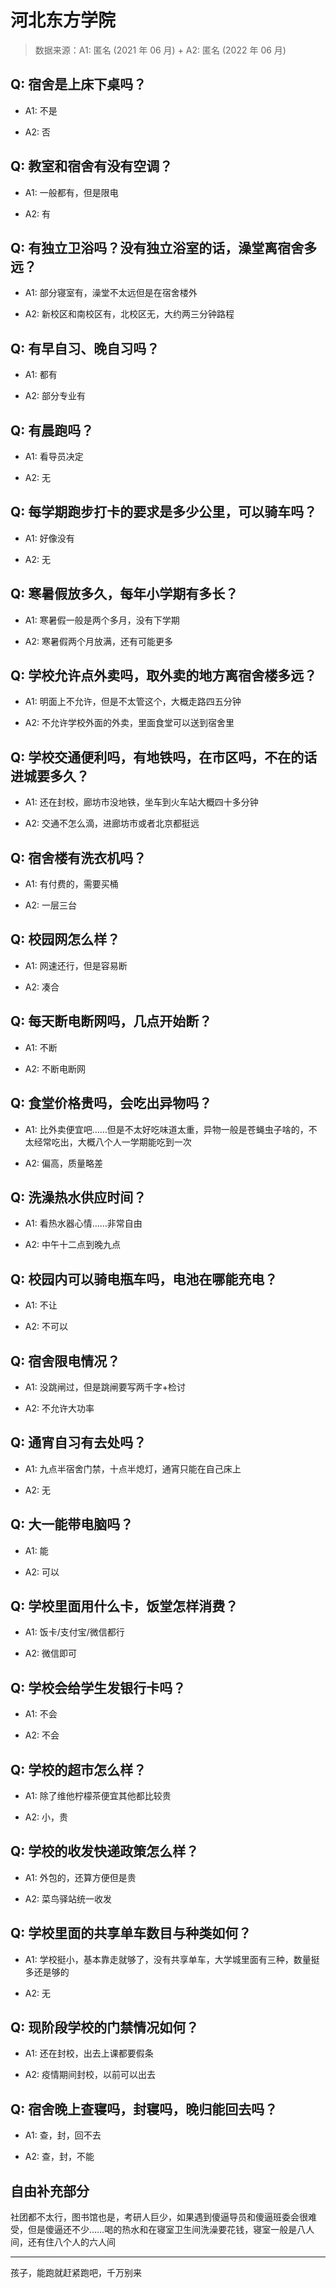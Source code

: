 # 河北东方学院

> 数据来源：A1: 匿名 (2021 年 06 月) + A2: 匿名 (2022 年 06 月)

## Q: 宿舍是上床下桌吗？

- A1: 不是

- A2: 否

## Q: 教室和宿舍有没有空调？

- A1: 一般都有，但是限电

- A2: 有

## Q: 有独立卫浴吗？没有独立浴室的话，澡堂离宿舍多远？

- A1: 部分寝室有，澡堂不太远但是在宿舍楼外

- A2: 新校区和南校区有，北校区无，大约两三分钟路程

## Q: 有早自习、晚自习吗？

- A1: 都有

- A2: 部分专业有

## Q: 有晨跑吗？

- A1: 看导员决定

- A2: 无

## Q: 每学期跑步打卡的要求是多少公里，可以骑车吗？

- A1: 好像没有

- A2: 无

## Q: 寒暑假放多久，每年小学期有多长？

- A1: 寒暑假一般是两个多月，没有下学期

- A2: 寒暑假两个月放满，还有可能更多

## Q: 学校允许点外卖吗，取外卖的地方离宿舍楼多远？

- A1: 明面上不允许，但是不太管这个，大概走路四五分钟

- A2: 不允许学校外面的外卖，里面食堂可以送到宿舍里

## Q: 学校交通便利吗，有地铁吗，在市区吗，不在的话进城要多久？

- A1: 还在封校，廊坊市没地铁，坐车到火车站大概四十多分钟

- A2: 交通不怎么滴，进廊坊市或者北京都挺远

## Q: 宿舍楼有洗衣机吗？

- A1: 有付费的，需要买桶

- A2: 一层三台

## Q: 校园网怎么样？

- A1: 网速还行，但是容易断

- A2: 凑合

## Q: 每天断电断网吗，几点开始断？

- A1: 不断

- A2: 不断电断网

## Q: 食堂价格贵吗，会吃出异物吗？

- A1: 比外卖便宜吧……但是不太好吃味道太重，异物一般是苍蝇虫子啥的，不太经常吃出，大概八个人一学期能吃到一次

- A2: 偏高，质量略差

## Q: 洗澡热水供应时间？

- A1: 看热水器心情……非常自由

- A2: 中午十二点到晚九点

## Q: 校园内可以骑电瓶车吗，电池在哪能充电？

- A1: 不让

- A2: 不可以

## Q: 宿舍限电情况？

- A1: 没跳闸过，但是跳闸要写两千字+检讨

- A2: 不允许大功率

## Q: 通宵自习有去处吗？

- A1: 九点半宿舍门禁，十点半熄灯，通宵只能在自己床上

- A2: 无

## Q: 大一能带电脑吗？

- A1: 能

- A2: 可以

## Q: 学校里面用什么卡，饭堂怎样消费？

- A1: 饭卡/支付宝/微信都行

- A2: 微信即可

## Q: 学校会给学生发银行卡吗？

- A1: 不会

- A2: 不会

## Q: 学校的超市怎么样？

- A1: 除了维他柠檬茶便宜其他都比较贵

- A2: 小，贵

## Q: 学校的收发快递政策怎么样？

- A1: 外包的，还算方便但是贵

- A2: 菜鸟驿站统一收发

## Q: 学校里面的共享单车数目与种类如何？

- A1: 学校挺小，基本靠走就够了，没有共享单车，大学城里面有三种，数量挺多还是够的

- A2: 无

## Q: 现阶段学校的门禁情况如何？

- A1: 还在封校，出去上课都要假条

- A2: 疫情期间封校，以前可以出去

## Q: 宿舍晚上查寝吗，封寝吗，晚归能回去吗？

- A1: 查，封，回不去

- A2: 查，封，不能

## 自由补充部分

社团都不太行，图书馆也是，考研人巨少，如果遇到傻逼导员和傻逼班委会很难受，但是傻逼还不少……喝的热水和在寝室卫生间洗澡要花钱，寝室一般是八人间，还有住八个人的六人间

***

孩子，能跑就赶紧跑吧，千万别来